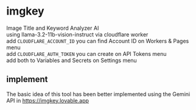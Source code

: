 # imgkey
Image Title and Keyword Analyzer AI <br/>
using llama-3.2-11b-vision-instruct via cloudflare worker<br/>
add <code>CLOUDFLARE_ACCOUNT_ID</code> you can find Account ID on Workers & Pages menu<br/>
add <code>CLOUDFLARE_AUTH_TOKEN</code> you can create on API Tokens menu<br/>
add both to Variables and Secrets on Settings menu

## implement
The basic idea of this tool has been better implemented using the Gemini API in https://imgkey.lovable.app
